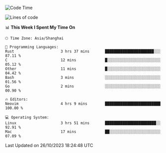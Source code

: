 <!--START_SECTION:waka-->
![Code Time](http://img.shields.io/badge/Code%20Time-1%2C641%20hrs%2042%20mins-blue)

![Lines of code](https://img.shields.io/badge/From%20Hello%20World%20I%27ve%20Written-288.5%20thousand%20lines%20of%20code-blue)

📊 **This Week I Spent My Time On** 

```text
🕑︎ Time Zone: Asia/Shanghai

💬 Programming Languages: 
Rust                     3 hrs 37 mins       ██████████████████████░░░   87.11 % 
C                        12 mins             █░░░░░░░░░░░░░░░░░░░░░░░░   05.12 % 
Other                    11 mins             █░░░░░░░░░░░░░░░░░░░░░░░░   04.42 % 
Bash                     3 mins              ░░░░░░░░░░░░░░░░░░░░░░░░░   01.56 % 
Go                       2 mins              ░░░░░░░░░░░░░░░░░░░░░░░░░   00.90 % 

🔥 Editors: 
Neovim                   4 hrs 9 mins        █████████████████████████   100.00 % 

💻 Operating System: 
Linux                    3 hrs 51 mins       ███████████████████████░░   92.91 % 
Mac                      17 mins             ██░░░░░░░░░░░░░░░░░░░░░░░   07.09 % 
```


 Last Updated on 26/10/2023 18:24:48 UTC
<!--END_SECTION:waka-->
